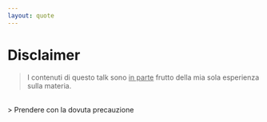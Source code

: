 ```yaml
---
layout: quote
---
```


# Disclaimer
> I contenuti di questo talk sono <u>in parte</u> frutto della mia sola
esperienza sulla materia.
<br>
> Prendere con la dovuta precauzione